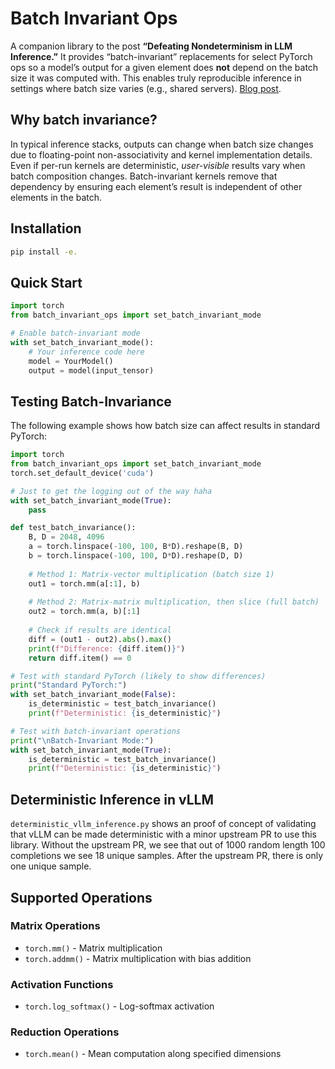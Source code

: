 # Batch Invariant Ops

A companion library to the post **“Defeating Nondeterminism in LLM Inference.”** It provides “batch-invariant” replacements for select PyTorch ops so a model’s output for a given element does **not** depend on the batch size it was computed with. This enables truly reproducible inference in settings where batch size varies (e.g., shared servers). [Blog post](https://thinkingmachines.ai/blog/defeating-nondeterminism-in-llm-inference/).

## Why batch invariance?

In typical inference stacks, outputs can change when batch size changes due to floating-point non-associativity and kernel implementation details. Even if per-run kernels are deterministic, *user-visible* results vary when batch composition changes. Batch-invariant kernels remove that dependency by ensuring each element’s result is independent of other elements in the batch.


## Installation

```bash
pip install -e.
```

## Quick Start

```python
import torch
from batch_invariant_ops import set_batch_invariant_mode

# Enable batch-invariant mode
with set_batch_invariant_mode():
    # Your inference code here
    model = YourModel()
    output = model(input_tensor)
```

## Testing Batch-Invariance

The following example shows how batch size can affect results in standard PyTorch:

```python
import torch
from batch_invariant_ops import set_batch_invariant_mode
torch.set_default_device('cuda')

# Just to get the logging out of the way haha
with set_batch_invariant_mode(True):
    pass

def test_batch_invariance():
    B, D = 2048, 4096
    a = torch.linspace(-100, 100, B*D).reshape(B, D)
    b = torch.linspace(-100, 100, D*D).reshape(D, D)
    
    # Method 1: Matrix-vector multiplication (batch size 1)
    out1 = torch.mm(a[:1], b)
    
    # Method 2: Matrix-matrix multiplication, then slice (full batch)
    out2 = torch.mm(a, b)[:1]
    
    # Check if results are identical
    diff = (out1 - out2).abs().max()
    print(f"Difference: {diff.item()}")
    return diff.item() == 0

# Test with standard PyTorch (likely to show differences)
print("Standard PyTorch:")
with set_batch_invariant_mode(False):
    is_deterministic = test_batch_invariance()
    print(f"Deterministic: {is_deterministic}")

# Test with batch-invariant operations
print("\nBatch-Invariant Mode:")
with set_batch_invariant_mode(True):
    is_deterministic = test_batch_invariance()
    print(f"Deterministic: {is_deterministic}")

```

## Deterministic Inference in vLLM
`deterministic_vllm_inference.py` shows an proof of concept of validating that vLLM can be made deterministic with a minor upstream PR to use this library. Without the upstream PR, we see that out of 1000 random length 100 completions we see 18 unique samples. After the upstream PR, there is only one unique sample.

## Supported Operations

### Matrix Operations
- `torch.mm()` - Matrix multiplication
- `torch.addmm()` - Matrix multiplication with bias addition

### Activation Functions
- `torch.log_softmax()` - Log-softmax activation

### Reduction Operations
- `torch.mean()` - Mean computation along specified dimensions

